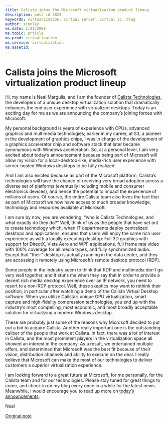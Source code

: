 ```yaml
---
title: Calista joins the Microsoft virtualization product lineup
description: post id 3823
keywords: virtualization, virtual server, virtual pc, blog
author: scooley
ms.date: 1/21/2008
ms.topic: article
ms.prod: virtualization
ms.service: virtualization
ms.assetid: 
---
```


# Calista joins the Microsoft virtualization product lineup

Hi, my name is Neal Margulis, and I am the founder of [Calista Technologies](http://www.calistatechnologies.net/), the developers of a unique desktop virtualization solution that dramatically enhances the end user experience with virtualized desktops. Today is an exciting day for me as we are announcing the company’s joining forces with Microsoft.

My personal background is years of experience with CPUs, advanced graphics and multimedia technologies; earlier in my career, at S3, a pioneer in the development of graphics chips, I was in charge of the development of a graphics accelerator chip and software stack that later became synonymous with Windows acceleration. So, at a personal level, I am very excited about today’s announcement because being part of Microsoft will allow my vision for a local-desktop-like, media-rich user experience with server-hosted Windows desktops to be fully realized.

And I am also excited because as part of the Microsoft platform, Calista’s technologies will have the chance of receiving very broad adoption across a diverse set of platforms (eventually including mobile and consumer electronics devices), and hence the potential to impact the experience of millions of users. Of course, the entire Calista team also loves the fact that as part of Microsoft we now have access to much broader knowledge, technology and resources available at Microsoft.

I am sure by now, you are wondering, “who is Calista Technologies, and what exactly do they do?” Well, think of us as the people that have set out to create technology which, when IT departments deploy centralized desktops and applications, ensures that users will enjoy the same rich user experience as with a locally executing desktop: Full 3D graphics with support for DirectX, Vista Aero and WPF applications, full frame rate video with 100% coverage for all media types, and fully synchronized audio. Except that “their” desktop is actually running in the data center, and they are accessing it remotely using Microsoft’s remote desktop protocol (RDP).

Some people in the industry seem to think that RDP and multimedia don’t go very well together, and it stuns me when they say that in order to provide a decent rich media desktop experience over an IP network, you need to resort to a non-RDP protocol. Well, these skeptics may want to rethink their position, in particular after watching a demo of the Calista Virtual Desktop software.  When you utilize Calista’s unique GPU virtualization, smart capture and high-fidelity compression technologies, you end up with the industry’s most compelling, most economic, and most broadly acceptable solution for virtualizing a modern Windows desktop.

These are probably just some of the reasons why Microsoft decided to put out a bid to acquire Calista. Another really important one is the outstanding caliber of the people that work at Calista. In fact, there was a lot of interest in Calista, and the most prominent players in the virtualization space all showed an interest in the company. As a result, we entertained multiple offers, and determined that Microsoft was the best fit because of their vision, distribution channels and ability to execute on the deal. I really believe that Microsoft can make the most of our technologies to deliver customers a superior virtualization experience.

I am looking forward to a great future at Microsoft, for me personally, for the Calista team and for our technologies. Please stay tuned for great things to come, and check in on my blog every once in a while for the latest news. Meanwhile, I would encourage you to read up more on [today’s announcements](http://www.microsoft.com/presspass/press/2008/jan08/01-21VirtualizationAdoptionPR.mspx).

Neal

[Original post](https://blogs.technet.microsoft.com/virtualization/2008/01/21/calista-joins-the-microsoft-virtualization-product-lineup/)